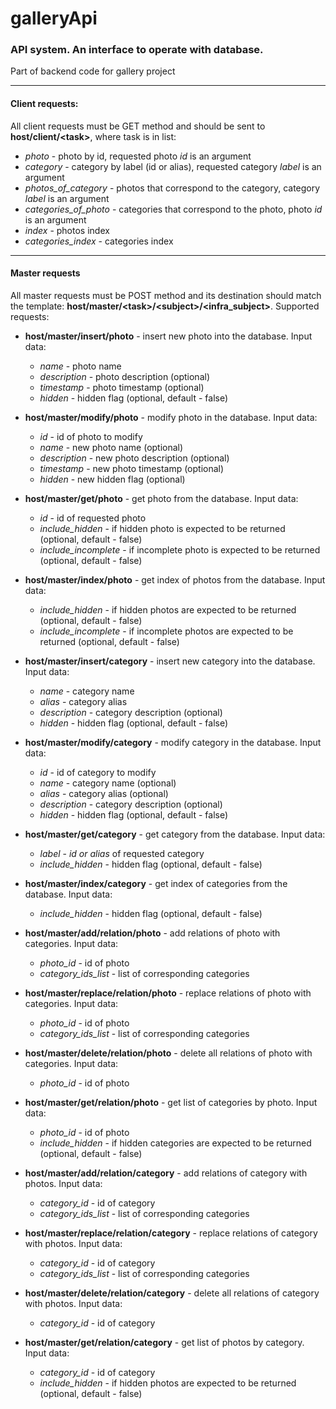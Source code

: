 # galleryApi
### API system. An interface to operate with database.

Part of backend code for gallery project
<hr> 

#### Client requests: 
All client requests must be GET method and should be sent to **host/client/<task\>**, where task is in list:
- *photo* - photo by id, requested photo *id* is an argument
- *category* - category by label (id or alias), requested category *label* is an argument
- *photos_of_category* - photos that correspond to the category, category *label* is an argument
- *categories_of_photo* - categories that correspond to the photo, photo *id* is an argument
- *index* - photos index
- *categories_index* - categories index

<hr>

#### Master requests
All master requests must be POST method and its destination should match the template:
**host/master/<task\>/<subject\>/<infra_subject\>**.
Supported requests:
- **host/master/insert/photo** - insert new photo into the database. Input data:
    - *name* - photo name
    - *description* - photo description (optional)
    - *timestamp* - photo timestamp (optional)
    - *hidden* - hidden flag (optional, default - false)


- **host/master/modify/photo** - modify photo in the database. Input data:
    - *id* - id of photo to modify
    - *name* - new photo name (optional)
    - *description* - new photo description (optional)
    - *timestamp* - new photo timestamp (optional)
    - *hidden* - new hidden flag (optional)


- **host/master/get/photo** - get photo from the database. Input data:
    - *id* - id of requested photo
    - *include_hidden* - if hidden photo is expected to be returned (optional, default - false)
    - *include_incomplete* - if incomplete photo is expected to be returned (optional, default - false)


- **host/master/index/photo** - get index of photos from the database. Input data:
    - *include_hidden* - if hidden photos are expected to be returned (optional, default - false)
    - *include_incomplete* - if incomplete photos are expected to be returned (optional, default - false)


- **host/master/insert/category** - insert new category into the database. Input data:
    - *name* - category name
    - *alias* - category alias
    - *description* - category description (optional)
    - *hidden* - hidden flag (optional, default - false)


- **host/master/modify/category** - modify category in the database. Input data:
    - *id* - id of category to modify
    - *name* - category name (optional)
    - *alias* - category alias (optional)
    - *description* - category description (optional)
    - *hidden* - hidden flag (optional, default - false)


- **host/master/get/category** - get category from the database. Input data:
    - *label* - _id or alias_ of requested category
    - *include_hidden* - hidden flag (optional, default - false)


- **host/master/index/category** - get index of categories from the database. Input data:
    - *include_hidden* - hidden flag (optional, default - false)


- **host/master/add/relation/photo** - add relations of photo with categories. Input data:
    - *photo_id* - id of photo
    - *category_ids_list* - list of corresponding categories


- **host/master/replace/relation/photo** - replace relations of photo with categories. Input data:
    - *photo_id* - id of photo
    - *category_ids_list* - list of corresponding categories


- **host/master/delete/relation/photo** - delete all relations of photo with categories. Input data:
    - *photo_id* - id of photo


- **host/master/get/relation/photo** - get list of categories by photo. Input data:
    - *photo_id* - id of photo
    - *include_hidden* - if hidden categories are expected to be returned (optional, default - false)


- **host/master/add/relation/category** - add relations of category with photos. Input data:
    - *category_id* - id of category
    - *category_ids_list* - list of corresponding categories


- **host/master/replace/relation/category** - replace relations of category with photos. Input data:
    - *category_id* - id of category
    - *category_ids_list* - list of corresponding categories


- **host/master/delete/relation/category** - delete all relations of category with photos. Input data:
    - *category_id* - id of category


- **host/master/get/relation/category** - get list of photos by category. Input data:
    - *category_id* - id of category
    - *include_hidden* - if hidden photos are expected to be returned (optional, default - false)
